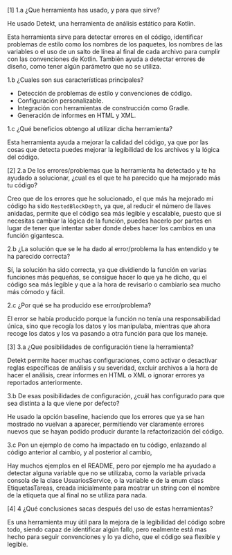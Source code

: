
[1]
1.a ¿Que herramienta has usado, y para que sirve?

He usado Detekt, una herramienta de análisis estático para Kotlin.

Esta herramienta sirve para detectar errores en el código, identificar problemas de estilo como los nombres de los paquetes, los nombres de las variables o el uso de un salto de línea al final de cada archivo para cumplir con las convenciones de Kotlin.
También ayuda a detectar errores de diseño, como tener algún parámetro que no se utiliza.

1.b ¿Cuales son sus características principales?

- Detección de problemas de estilo y convenciones de código.
- Configuración personalizable.
- Integración con herramientas de construcción como Gradle.
- Generación de informes en HTML y XML.

1.c ¿Qué beneficios obtengo al utilizar dicha herramienta?

Esta herramienta ayuda a mejorar la calidad del código, ya que por las cosas que detecta puedes mejorar la legibilidad de los archivos y la lógica del código.

[2]
2.a De los errores/problemas que la herramienta ha detectado y te ha ayudado a solucionar, ¿cual es el que te ha parecido que ha mejorado más tu código?

Creo que de los errores que he solucionado, el que más ha mejorado mi código ha sido `NestedBlockDepth`, ya que, al reducir el número de llaves anidadas, permite que el código sea más legible y escalable, puesto que si necesitas cambiar la lógica de la función, puedes hacerlo por partes en lugar de tener que intentar saber donde debes hacer los cambios en una función gigantesca.

2.b ¿La solución que se le ha dado al error/problema la has entendido y te ha parecido correcta?

Sí, la solución ha sido correcta, ya que dividiendo la función en varias funciones más pequeñas, se consigue hacer lo que ya he dicho, qu el código sea más legible y que a la hora de revisarlo o cambiarlo sea mucho más cómodo y fácil.

2.c ¿Por qué se ha producido ese error/problema?

El error se había producido porque la función no tenía una responsabilidad única, sino que recogía los datos y los manipulaba, mientras que ahora recoge los datos y los va pasando a otra función para que los maneje.

[3]
3.a ¿Que posibilidades de configuración tiene la herramienta?

Detekt permite hacer muchas configuraciones, como activar o desactivar reglas específicas de análisis y su severidad, excluir archivos a la hora de hacer el análisis, crear informes en HTML o XML o ignorar errores ya reportados anteriormente.

3.b De esas posibilidades de configuración, ¿cuál has configurado para que sea distinta a la que viene por defecto?

He usado la opción baseline, haciendo que los errores que ya se han mostrado no vuelvan a aparecer, permitiendo ver claramente errores nuevos que se hayan podido producir durante la refactorización del código.

3.c Pon un ejemplo de como ha impactado en tu código, enlazando al código anterior al cambio, y al posterior al cambio,

Hay muchos ejemplos en el README, pero por ejemplo me ha ayudado a detectar alguna variable que no se utilizaba, como la variable privada consola de la clase UsuariosService, o la variable e de la enum class EtiquetasTareas, creada inicialmente para mostrar un string con el nombre de la etiqueta que al final no se utiliza para nada.

[4]
4 ¿Qué conclusiones sacas después del uso de estas herramientas?

Es una herramienta muy útil para la mejora de la legibilidad del código sobre todo, siendo capaz de identificar algún fallo, pero realmente está mas hecho para seguir convenciones y lo ya dicho, que el código sea flexible y legible.